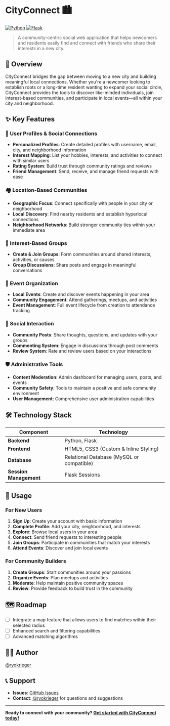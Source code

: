 # CityConnect 🏙️

[![Python](https://img.shields.io/badge/python-3.8+-blue.svg)](https://www.python.org/downloads/)
[![Flask](https://img.shields.io/badge/flask-2.0+-green.svg)](https://flask.palletsprojects.com/)

> A community-centric social web application that helps newcomers and residents easily find and connect with friends who share their interests in a new city.

## 📖 Overview

CityConnect bridges the gap between moving to a new city and building meaningful local connections. Whether you're a newcomer looking to establish roots or a long-time resident wanting to expand your social circle, CityConnect provides the tools to discover like-minded individuals, join interest-based communities, and participate in local events—all within your city and neighborhood.

## ✨ Key Features

### 👤 User Profiles & Social Connections
- **Personalized Profiles**: Create detailed profiles with username, email, city, and neighborhood information
- **Interest Mapping**: List your hobbies, interests, and activities to connect with similar users
- **Rating System**: Build trust through community ratings and reviews
- **Friend Management**: Send, receive, and manage friend requests with ease

### 🏘️ Location-Based Communities
- **Geographic Focus**: Connect specifically with people in your city or neighborhood
- **Local Discovery**: Find nearby residents and establish hyperlocal connections
- **Neighborhood Networks**: Build stronger community ties within your immediate area

### 👥 Interest-Based Groups
- **Create & Join Groups**: Form communities around shared interests, activities, or causes
- **Group Discussions**: Share posts and engage in meaningful conversations

### 📅 Event Organization
- **Local Events**: Create and discover events happening in your area
- **Community Engagement**: Attend gatherings, meetups, and activities
- **Event Management**: Full event lifecycle from creation to attendance tracking

### 💬 Social Interaction
- **Community Posts**: Share thoughts, questions, and updates with your groups
- **Commenting System**: Engage in discussions through post comments
- **Review System**: Rate and review users based on your interactions

### 🛡️ Administrative Tools
- **Content Moderation**: Admin dashboard for managing users, posts, and events
- **Community Safety**: Tools to maintain a positive and safe community environment
- **User Management**: Comprehensive user administration capabilities

## 🛠️ Technology Stack

| Component | Technology |
|-----------|------------|
| **Backend** | Python, Flask |
| **Frontend** | HTML5, CSS3 (Custom & Inline Styling) |
| **Database** | Relational Database (MySQL or compatible) |
| **Session Management** | Flask Sessions |

## 📱 Usage

### For New Users
1. **Sign Up**: Create your account with basic information
2. **Complete Profile**: Add your city, neighborhood, and interests
3. **Explore**: Browse local users in your area
4. **Connect**: Send friend requests to interesting people
5. **Join Groups**: Participate in communities that match your interests
6. **Attend Events**: Discover and join local events

### For Community Builders
1. **Create Groups**: Start communities around your passions
2. **Organize Events**: Plan meetups and activities
3. **Moderate**: Help maintain positive community spaces
4. **Review**: Provide feedback to build trust in the community

## 🗺️ Roadmap

- [ ] Integrate a map feature that allows users to find matches within their selected radius
- [ ] Enhanced search and filtering capabilities
- [ ] Advanced matching algorithms

## 👨‍💻 Author

[@ryokrieger](https://github.com/ryokrieger)

## 📞 Support

- **Issues**: [GitHub Issues](https://github.com/ryokrieger/CityConnect/issues)
- **Contact**: [@ryokrieger](https://github.com/ryokrieger) for questions and suggestions

---

**Ready to connect with your community? [Get started with CityConnect today!](https://github.com/ryokrieger/CityConnect)**